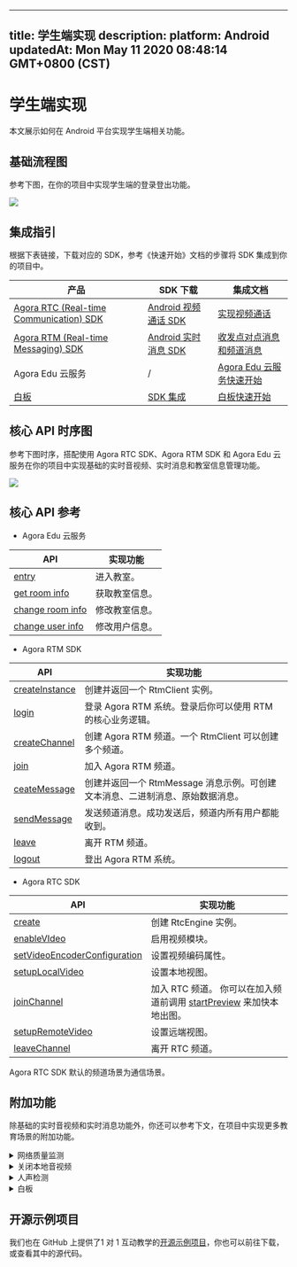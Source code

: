 
---
title: 学生端实现
description: 
platform: Android
updatedAt: Mon May 11 2020 08:48:14 GMT+0800 (CST)
---
# 学生端实现
本文展示如何在 Android 平台实现学生端相关功能。

## 基础流程图

参考下图，在你的项目中实现学生端的登录登出功能。

![](https://web-cdn.agora.io/docs-files/1589186800325)

## 集成指引

根据下表链接，下载对应的 SDK，参考《快速开始》文档的步骤将 SDK 集成到你的项目中。

 
| 产品 | SDK 下载 | 集成文档 |
| ---------------- | ---------------- | ---------------- |
| [Agora RTC (Real-time Communication) SDK](https://docs.agora.io/cn/Video/product_video?platform=All%20Platforms)      | [Android 视频通话 SDK](https://download.agora.io/sdk/release/Agora_Native_SDK_for_Android_v2_9_0_103_FULL_20200325_1695.zip)      | [实现视频通话](https://docs.agora.io/cn/Video/start_call_android?platform=Android) |
| [Agora RTM (Real-time Messaging) SDK](https://docs.agora.io/cn/Real-time-Messaging/product_rtm?platform=All%20Platforms) | [Android 实时消息 SDK](https://docs.agora.io/cn/Real-time-Messaging/downloads) | [收发点对点消息和频道消息](https://docs.agora.io/cn/Real-time-Messaging/messaging_android?platform=Android) |
| Agora Edu 云服务 | / | [Agora Edu 云服务快速开始](https://github.com/AgoraIO-Usecase/eEducation/wiki/Agora-Edu-%E4%BA%91%E6%9C%8D%E5%8A%A1) |
| [白板](https://developer.netless.link/docs/android/overview/android-introduction/) | [SDK 集成](https://developer.netless.link/docs/android/quick-start/android-prepare/) | [白板快速开始](https://developer.netless.link/docs/android/quick-start/android-init-sdk/) |



## 核心 API 时序图

参考下图时序，搭配使用 Agora RTC SDK、Agora RTM SDK 和 Agora Edu 云服务在你的项目中实现基础的实时音视频、实时消息和教室信息管理功能。

![](https://web-cdn.agora.io/docs-files/1586789265543)

## 核心 API 参考
- Agora Edu 云服务

| API | 实现功能 |
| ---------------- | ---------------- |
| [entry](https://github.com/AgoraIO-Usecase/eEducation/wiki/Agora-Edu-%E4%BA%91%E6%9C%8D%E5%8A%A1#%E8%BF%9B%E5%85%A5%E6%95%99%E5%AE%A4)      | 进入教室。      |
| [get room info](https://github.com/AgoraIO-Usecase/eEducation/wiki/Agora-Edu-%E4%BA%91%E6%9C%8D%E5%8A%A1#%E5%88%9D%E5%A7%8B%E5%8C%96%E6%95%99%E5%AE%A4)      | 获取教室信息。      |
| [change room info](https://github.com/AgoraIO-Usecase/eEducation/wiki/Agora-Edu-%E4%BA%91%E6%9C%8D%E5%8A%A1#change-room-info)      | 修改教室信息。      |
| [change user info](https://github.com/AgoraIO-Usecase/eEducation/wiki/Agora-Edu-%E4%BA%91%E6%9C%8D%E5%8A%A1#change-user-info)  | 修改用户信息。      |

- Agora RTM SDK

| API | 实现功能 |
| ---------------- | ---------------- |
| [createInstance](https://docs.agora.io/cn/Real-time-Messaging/API%20Reference/RTM_java/classio_1_1agora_1_1rtm_1_1_rtm_client.html#a6411640143c4d0d0cd9481937b754dbf)      | 创建并返回一个 RtmClient 实例。      |
| [login](https://docs.agora.io/cn/Real-time-Messaging/API%20Reference/RTM_java/classio_1_1agora_1_1rtm_1_1_rtm_client.html#a995bb1b1bbfc169ee4248bd37e67b24a) | 登录 Agora RTM 系统。登录后你可以使用 RTM 的核心业务逻辑。
| [createChannel](https://docs.agora.io/cn/Real-time-Messaging/API%20Reference/RTM_java/classio_1_1agora_1_1rtm_1_1_rtm_client.html#a95ebbd1a1d902572b444fef7853f335a) | 创建 Agora RTM 频道。一个 RtmClient 可以创建多个频道。 |
| [join](https://docs.agora.io/cn/Real-time-Messaging/API%20Reference/RTM_java/classio_1_1agora_1_1rtm_1_1_rtm_channel.html#ad7b321869aac2822b3f88f8c01ce0d40) | 加入 Agora RTM 频道。|
| [ceateMessage](https://docs.agora.io/cn/Real-time-Messaging/API%20Reference/RTM_java/classio_1_1agora_1_1rtm_1_1_rtm_client.html#a77dbd15cb6c9db3844fb313bd5dceac3) | 创建并返回一个 RtmMessage 消息示例。可创建文本消息、二进制消息、原始数据消息。 |
| [sendMessage](https://docs.agora.io/cn/Real-time-Messaging/API%20Reference/RTM_java/classio_1_1agora_1_1rtm_1_1_rtm_channel.html#a6e16eb0e062953980a92e10b0baec235) | 发送频道消息。成功发送后，频道内所有用户都能收到。 |
| [leave](https://docs.agora.io/cn/Real-time-Messaging/API%20Reference/RTM_java/classio_1_1agora_1_1rtm_1_1_rtm_channel.html#a9e0b6aad17bfceb3c9c939351a467d14) | 离开 RTM 频道。 |
| [logout](https://docs.agora.io/cn/Real-time-Messaging/API%20Reference/RTM_java/classio_1_1agora_1_1rtm_1_1_rtm_client.html#a6f5695854e251ddd4ba05547ab47b317) | 登出 Agora RTM 系统。|

- Agora RTC SDK


| API | 实现功能 |
| ---------------- | ---------------- |
| [create](https://docs.agora.io/cn/Video/API%20Reference/java/classio_1_1agora_1_1rtc_1_1_rtc_engine.html#a35466f690d0a9332f24ea8280021d5ed)      | 创建 RtcEngine 实例。      |
| [enableVIdeo](https://docs.agora.io/cn/Video/API%20Reference/java/classio_1_1agora_1_1rtc_1_1_rtc_engine.html#a99ae52334d3fa255dfcb384b78b91c52) | 启用视频模块。 |
| [setVideoEncoderConfiguration](https://docs.agora.io/cn/Video/API%20Reference/java/classio_1_1agora_1_1rtc_1_1_rtc_engine.html#af5f4de754e2c1f493096641c5c5c1d8f) | 设置视频编码属性。 |
| [setupLocalVideo](https://docs.agora.io/cn/Video/API%20Reference/java/classio_1_1agora_1_1rtc_1_1_rtc_engine.html#a1fa43a5ce24196e840bcb1062cadbf23) | 设置本地视图。 |
| [joinChannel](https://docs.agora.io/cn/Video/API%20Reference/java/classio_1_1agora_1_1rtc_1_1_rtc_engine.html#a8b308c9102c08cb8dafb4672af1a3b4c) | 加入 RTC 频道。 你可以在加入频道前调用 [startPreview](https://docs.agora.io/cn/Video/API%20Reference/java/classio_1_1agora_1_1rtc_1_1_rtc_engine.html#a9143c9bb03165fe8b07c0c1e5a455ffb) 来加快本地出图。|
| [setupRemoteVideo](https://docs.agora.io/cn/Video/API%20Reference/java/classio_1_1agora_1_1rtc_1_1_rtc_engine.html#a0e9f693c9bc2ccb91554c2c7dc6b7140) | 设置远端视图。 |
| [leaveChannel](https://docs.agora.io/cn/Video/API%20Reference/java/classio_1_1agora_1_1rtc_1_1_rtc_engine.html#a2929e4a46d5342b68d0deb552c29d597) | 离开 RTC 频道。 |

<div class="alert note">Agora RTC SDK 默认的频道场景为通信场景。</div>


## 附加功能

除基础的实时音视频和实时消息功能外，你还可以参考下文，在项目中实现更多教育场景的附加功能。


<details>
<summary>网络质量监测</summary>
你可以通过使用 RTC SDK 的 <code>onNetworkQuality</code> 回调，实时监控通话中每个用户的网络上下行 last mile 网络质量。
更多质量透明相关方法，可参考如下文档：
<li><a href="https://docs.agora.io/cn/Interactive%20Broadcast/lastmile_quality_android?platform=Android">通话前网络质量探测</a></li>
<li><a href="https://docs.agora.io/cn/Interactive%20Broadcast/in-call_quality_android?platform=Android">通话中质量监测</a></li>
</details>
<details>
<summary>关闭本地音视频</summary>
你可以通过调用 RTC SDK 的如下方法，实现相关功能：
<li>调用 <code>muteLocalAudioStream</code> 关闭本地音频发送。</li>
<li>调用 <code>muteLocalVideoStream</code> 关闭本地视频发送。</li>
</details>
<details>
<summary>人声检测</summary>
对于 v2.9.1 及以上的 RTC Native SDK，你还可以调用 <code>enableAudioVolumeIndication</code> 方法，并将参数 <code>report_vad</code> 设为 <code>true</code>，启用人声检测功能。
启用后，你会在 <code>onAudioVolumeIndication</code> 回调报告的 <code>AudioVolumeInfo</code> 结构体中获取本地用户的人声状态。
</details>
<details>
<summary>白板</summary>
参考下列常用功能文档，在你的项目中实现白板相关功能。
	<li><a href="https://developer.netless.link/docs/android/guides/android-document/">文档转换</a></li>
		<li><a href="https://developer.netless.link/docs/android/guides/android-state/">状态管理</a></li>
	<li><a href="https://developer.netless.link/docs/android/guides/android-tools/">使用教具</a></li>
	<li><a href="https://developer.netless.link/docs/android/guides/android-view/">视角操作</a></li>
	<li><a href="https://developer.netless.link/docs/android/guides/android-operation/">白板操作</a></li>
	<li><a href="https://developer.netless.link/docs/android/guides/android-scenes/">页面（场景）管理</a></li>
</details>


## 开源示例项目

我们也在 GitHub 上提供了1 对 1 互动教学的[开源示例项目](https://github.com/AgoraIO-Usecase/eEducation)，你也可以前往下载，或查看其中的源代码。
